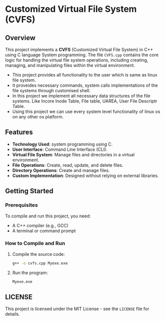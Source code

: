 # Customized Virtual File System (CVFS)

## Overview
This project implements a **CVFS** (Customized Virtual File System) in C++ using C language System programming. The file `CVFS.cpp` contains the core logic for handling the virtual file system operations, including creating, managing, and manipulating files within the virtual environment.

- This project provides all functionality to the user which is same as linux file system.
- It proveides necessary commands, system calls implementations of the file systems through customised shell.
- In this project we implement all necessary data structures of the file systems. Like Incore Inode Table, File table, UAREA, User File Descriptr Table.
- Using this project we can use every system level functionality of linux os on any other os platform.

## Features
- **Technology Used**: system programming using C.
- **User Interface**: Command Line Interface (CLI).
- **Virtual File System**: Manage files and directories in a virtual environment.
- **File Operations**: Create, read, update, and delete files.
- **Directory Operations**: Create and manage files.
- **Custom Implementation**: Designed without relying on external libraries.

## Getting Started

### Prerequisites
To compile and run this project, you need:
- A C++ compiler (e.g., GCC)
- A terminal or command prompt

### How to Compile and Run
1. Compile the source code:
    ```bash
    g++ -o cvfs.cpp Myexe.exe
    ```

2. Run the program:
    ```bash
    Myexe.exe
    ```

## LICENSE
This project is licensed under the MIT License - see the `LICENSE` file for details.
